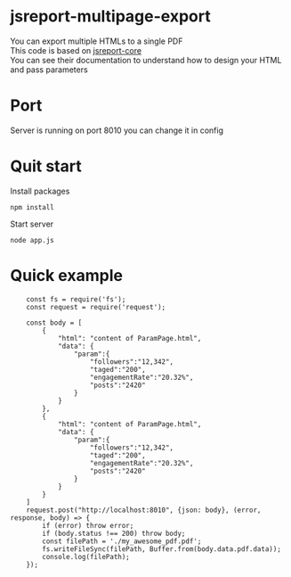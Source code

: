 # jsreport-multipage-export

You can export multiple HTMLs to a single PDF <br>
This code is based on [jsreport-core](https://github.com/jsreport/jsreport-core) <br>
You can see their documentation to understand how to design your HTML and pass parameters
 

# Port
Server is running on port 8010 you can change it in config

# Quit start
Install packages 
```
npm install
```

Start server
```
node app.js
```

# Quick example

```
    const fs = require('fs');
    const request = require('request');

    const body = [
        {
            "html": "content of ParamPage.html",
            "data": {
                "param":{
                    "followers":"12,342",
                    "taged":"200",
                    "engagementRate":"20.32%",
                    "posts":"2420"
                }
            }
        },
        {
            "html": "content of ParamPage.html",
            "data": {
                "param":{
                    "followers":"12,342",
                    "taged":"200",
                    "engagementRate":"20.32%",
                    "posts":"2420"
                }
            }
        }
    ]
    request.post("http://localhost:8010", {json: body}, (error, response, body) => {
        if (error) throw error;
        if (body.status !== 200) throw body;
        const filePath = './my_awesome_pdf.pdf';
        fs.writeFileSync(filePath, Buffer.from(body.data.pdf.data));
        console.log(filePath);
    });
```
